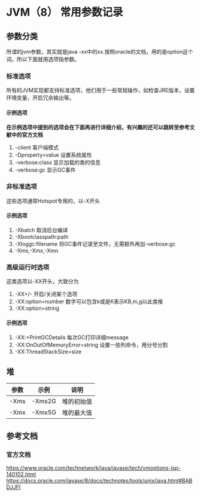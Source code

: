 # JVM（8） 常用参数记录
## 参数分类
所谓的jvm参数，其实就是java -xx中的xx.按照oracle的文档，用的是option这个词，所以下面就用选项指参数。    

### 标准选项
所有的JVM实现都支持标准选项，他们用于一些常规操作，如检查JRE版本，设置环境变量，开启冗余输出等。

#### 示例选项
**在示例选项中提到的选项会在下面再进行详细介绍，有兴趣的还可以跳转至参考文献中的官方文档**
1. -client 客户端模式
2. -Dproperty=value 设置系统属性
3. -verbose:class 显示加载的类的信息
4. -verbose:gc 显示GC事件

### 非标准选项
这些选项通常Hotspot专用的，以-X开头  

#### 示例选项
1. -Xbatch 取消后台编译
1. -Xbootclasspath:path
2. -Xloggc:filename 将GC事件记录至文件，无需额外再加-verbose:gc
3. -Xms,-Xmx,-Xmn

### 高级运行时选项
这类选项以-XX开头，大致分为
1. -XX+/- 开启/关闭某个选项
2. -XX:option=number 数字可以包含k或是K表示KB,m,g以此类推
3. -XX:option=string

#### 示例选项
1. -XX:+PrintGCDetails 每次GC打印详细message
2. -XX:OnOutOfMemoryError=string 设置一些列命令，用分号分割
3. -XX:ThreadStackSize=size
## 堆
|参数|示例|说明|
|-|-|-|
|-Xms|-Xms2G|堆的初始值|
|-Xmx|-Xmx5G|堆的最大值|


## 参考文档
### 官方文档
https://www.oracle.com/technetwork/java/javase/tech/vmoptions-jsp-140102.html
https://docs.oracle.com/javase/8/docs/technotes/tools/unix/java.html#BABDJJFI


